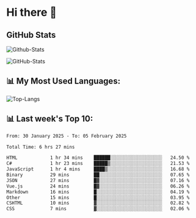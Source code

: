 # Hi there 👋

## GitHub Stats
![Github-Stats](https://github-readme-stats-sigma-five.vercel.app/api?username=ltorson&show_icons=true&theme=radical&count_private=true&show=reviews,discussions_started,discussions_answered,prs_merged,prs_merged_percentage)

![GitHub-Stats](https://github-readme-stats.vercel.app/api/wakatime?username=LeeTorson&theme=synthwave&size_weight=0.5&count_weight=0.5&title_color=36F9F6&langs_count=10&count_private=true)

## 📊 My Most Used Languages:
![Top-Langs](https://github-readme-stats-sigma-five.vercel.app/api/top-langs/?username=LTorson&layout=compact&langs_count=10)


## 📊 Last week's Top 10:
<!--START_SECTION:waka-->

```txt
From: 30 January 2025 - To: 05 February 2025

Total Time: 6 hrs 27 mins

HTML            1 hr 34 mins    ██████░░░░░░░░░░░░░░░░░░░   24.50 %
C#              1 hr 23 mins    █████▒░░░░░░░░░░░░░░░░░░░   21.53 %
JavaScript      1 hr 4 mins     ████▒░░░░░░░░░░░░░░░░░░░░   16.68 %
Binary          29 mins         ██░░░░░░░░░░░░░░░░░░░░░░░   07.65 %
JSON            27 mins         █▓░░░░░░░░░░░░░░░░░░░░░░░   07.16 %
Vue.js          24 mins         █▓░░░░░░░░░░░░░░░░░░░░░░░   06.26 %
Markdown        16 mins         █░░░░░░░░░░░░░░░░░░░░░░░░   04.19 %
Other           15 mins         █░░░░░░░░░░░░░░░░░░░░░░░░   03.95 %
CSHTML          10 mins         ▓░░░░░░░░░░░░░░░░░░░░░░░░   02.82 %
CSS             7 mins          ▓░░░░░░░░░░░░░░░░░░░░░░░░   02.06 %
```

<!--END_SECTION:waka-->
